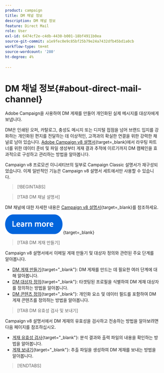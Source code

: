 ```yaml
---
product: campaign
title: DM 채널 정보
description: DM 채널 정보
feature: Direct Mail
role: User
exl-id: 6474cf2e-c4db-4430-b001-18bf4911b0ea
source-git-commit: a1e9fec0e9c85bf25b79e24a7432dfb45bd1a0cb
workflow-type: tm+mt
source-wordcount: '280'
ht-degree: 4%

---
```



# DM 채널 정보{#about-direct-mail-channel}

Adobe Campaign을 사용하여 DM 게재를 만들어 개인화된 실제 메시지를 대상자에게 보냅니다.

DM은 인쇄된 오퍼, 카탈로그, 충성도 메시지 또는 디지털 접점을 넘어 브랜드 입지를 강화하는 개인화된 편지를 전달하는 데 이상적인, 고객과의 확실한 연결을 위한 강력한 채널로 남아 있습니다. [Adobe Campaign v8 설명서](https://experienceleague.adobe.com/docs/campaign/campaign-v8/send/direct-mail.html?lang=ko){target=_blank}에서 라우팅 파트너를 위한 데이터 준비 및 파일 생성부터 게재 결과 추적에 이르기까지 DM 캠페인을 효과적으로 구성하고 관리하는 방법을 알아봅니다.

Campaign v8 프로모션 이니셔티브의 일부로 Campaign Classic 설명서가 재구성되었습니다. 이제 일반적인 기능은 Campaign v8 설명서 세트에서만 사용할 수 있습니다.

>[!BEGINTABS]

>[!TAB DM 채널 설명서]

DM 채널에 대한 자세한 내용은 [Campaign v8 설명서](https://experienceleague.adobe.com/docs/campaign/campaign-v8/send/direct-mail.html?lang=ko){target=_blank}를 참조하세요.


[![이미지](../../assets/do-not-localize/learn-more-button.svg)](https://experienceleague.adobe.com/docs/campaign/campaign-v8/send/direct-mail.html?lang=ko){target=_blank}


>[!TAB DM 게재 만들기]

Campaign v8 설명서에서 이메일 게재 만들기 및 대상자 정의와 관련된 주요 단계를 알아봅니다.

* [DM 게재 만들기](https://experienceleague.adobe.com/docs/campaign/campaign-v8/send/direct-mail.html?lang=ko#creating-a-direct-mail-delivery){target="_blank"}: DM 게재를 만드는 데 필요한 여러 단계에 대해 알아봅니다.
* [DM 대상자 정의](https://experienceleague.adobe.com/docs/campaign/campaign-v8/send/direct-mail.html?lang=ko#creating-a-direct-mail-delivery?lang=ko#defining-the-direct-mail-audience){target="_blank"}: 타겟팅된 프로필을 식별하여 DM 게재 대상자를 정의하는 방법을 알아봅니다.
* [DM 콘텐츠 정의](https://experienceleague.adobe.com/docs/campaign/campaign-v8/send/direct-mail.html?lang=ko#creating-a-direct-mail-delivery?lang=ko#defining-the-direct-mail-content){target="_blank"}: 개인화 요소 및 데이터 필드를 포함하여 DM 게재 콘텐츠를 정의하는 방법을 알아봅니다.

>[!TAB DM 유효성 검사 및 보내기]

Campaign v8 설명서에서 DM 게재의 유효성을 검사하고 전송하는 방법을 알아보려면 다음 페이지를 참조하십시오.

* [게재 유효성 검사](https://experienceleague.adobe.com/docs/campaign/campaign-v8/send/direct-mail.html?lang=ko#creating-a-direct-mail-delivery?lang=ko#defining-the-direct-mail-content){target="_blank"}: 분석 결과와 출력 파일의 내용을 확인하는 방법을 알아봅니다.
* [게재 보내기](https://experienceleague.adobe.com/docs/campaign/campaign-v8/send/direct-mail.html?lang=ko#creating-a-direct-mail-delivery?lang=ko#defining-the-direct-mail-content){target="_blank"}: 추출 파일을 생성하여 DM 게재를 보내는 방법을 알아봅니다.



>[!ENDTABS]